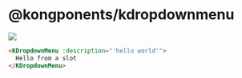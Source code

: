 # @kongponents/kdropdownmenu

[![](https://img.shields.io/npm/v/@kongponents/kdropdownmenu.svg?style=flat-square)](https://www.npmjs.com/package/@kongponents/kdropdownmenu)

```html
<KDropdownMenu :description="'hello world'">
  Hello from a slot
</KDropdownMenu>
```
